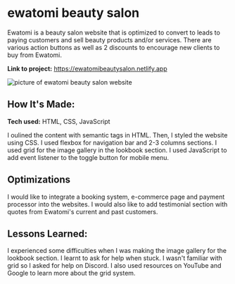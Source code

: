 # ewatomi beauty salon
Ewatomi is a beauty salon website that is optimized to convert to leads to paying customers and sell beauty products and/or services. There are various action buttons as well as 2 discounts to encourage new clients to buy from Ewatomi.

**Link to project:** 
https://ewatomibeautysalon.netlify.app


![picture of ewatomi beauty salon website](https://github.com/saidatalli/ewatomibeautysalon/blob/main/ewatomi_beauty_salon_laptop_view.png)

## How It's Made:

**Tech used:** HTML, CSS, JavaScript

I oulined the content with semantic tags in HTML. Then, I styled the website using CSS. I used flexbox for navigation bar and 2-3 columns sections. I used grid for the image gallery in the lookbook section. I used JavaScript to add event listener to the toggle button for mobile menu.

## Optimizations

I would like to integrate a booking system, e-commerce page and payment processor into the websites. I would also like to add testimonial section  with quotes from Ewatomi's current and past customers.

## Lessons Learned:

I experienced some difficulties when I was making the image gallery for the lookbook section. I learnt to ask for help when stuck. I wasn't familiar with grid so I asked for help on Discord. I also used resources on YouTube and Google to learn more about the grid system.